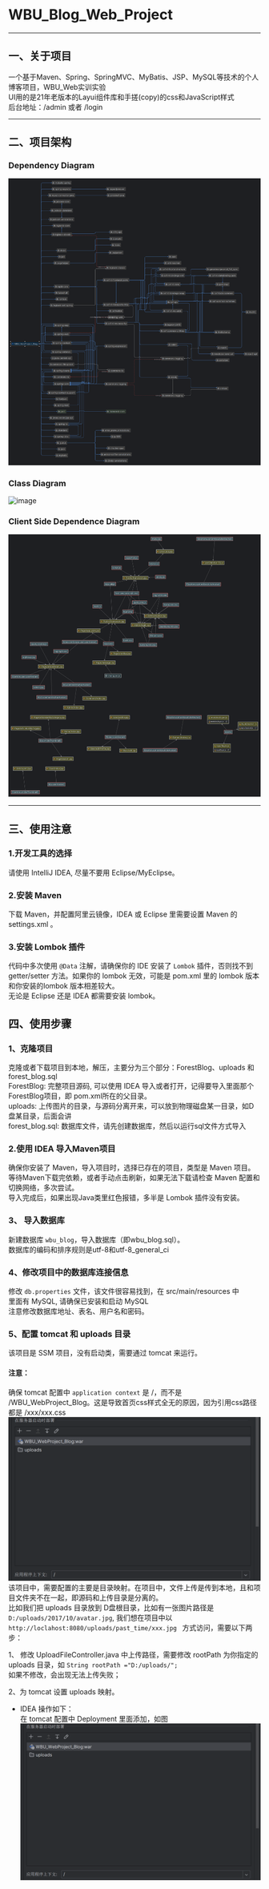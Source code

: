 # WBU_Blog_Web_Project <br/>
- ------------------------------------------------------------
## 一、关于项目 <br/>
 一个基于Maven、Spring、SpringMVC、MyBatis、JSP、MySQL等技术的个人博客项目，WBU_Web实训实验<br/>
 UI用的是21年老版本的Layui组件库和手搓(copy)的css和JavaScript样式<br/>
后台地址：/admin 或者 /login <br/>
- -------------------------------------------------------------
## 二、项目架构 <br/>
### Dependency Diagram<br/>
![image](WBU_WebProject_Blog/PowerPoint/pom.png)<br/>
### Class Diagram<br/>
![image](WBU_WebProject_Blog/PowerPoint/ArticleServiceImpl.png)<br/>
### Client Side Dependence Diagram<br/>
![image](WBU_WebProject_Blog/PowerPoint/src.png)<br/>
- -------------------------------------------------------------
## 三、使用注意 <br/>
### 1.开发工具的选择 <br/>
请使用 IntelliJ IDEA, 尽量不要用 Eclipse/MyEclipse。<br/>

### 2.安装 Maven <br/>
下载 Maven，并配置阿里云镜像，IDEA 或 Eclipse 里需要设置 Maven 的 settings.xml 。<br/>

### 3.安装 Lombok 插件 <br/>
代码中多次使用 `@Data` 注解，请确保你的 IDE 安装了 `Lombok` 插件，否则找不到 getter/setter 方法。如果你的 lombok 无效，可能是 pom.xml 里的 lombok 版本和你安装的lombok 版本相差较大。<br/>
无论是 Eclipse 还是 IDEA 都需要安装 lombok。<br/>


## 四、使用步骤<br/>

### 1、克隆项目  <br/>
克隆或者下载项目到本地，解压，主要分为三个部分：ForestBlog、uploads 和 forest_blog.sql <br/>
ForestBlog: 完整项目源码, 可以使用 IDEA 导入或者打开，记得要导入里面那个 ForestBlog项目，即 pom.xml所在的父目录。  <br/>
uploads: 上传图片的目录，与源码分离开来，可以放到物理磁盘某一目录，如D盘某目录，后面会讲 <br/>
forest_blog.sql: 数据库文件，请先创建数据库，然后以运行sql文件方式导入 <br/>

### 2.使用 IDEA 导入Maven项目 <br/>
确保你安装了 Maven，导入项目时，选择已存在的项目，类型是 Maven 项目。<br/>
等待Maven下载完依赖，或者手动点击刷新，如果无法下载请检查 Maven 配置和切换网络，多次尝试。 <br/>
导入完成后，如果出现Java类里红色报错，多半是 Lombok 插件没有安装。


### 3、 导入数据库   <br/>
新建数据库 `wbu_blog`，导入数据库（即wbu_blog.sql）。 <br/>
数据库的编码和排序规则是utf-8和utf-8_general_ci <br/>

### 4、修改项目中的数据库连接信息   <br/>
修改 `db.properties` 文件，该文件很容易找到，在 src/main/resources 中<br/>
里面有 MySQL, 请确保已安装和启动 MySQL <br/>
注意修改数据库地址、表名、用户名和密码。<br/>

 
### 5、配置 tomcat 和 uploads 目录   <br/>
该项目是 SSM 项目，没有启动类，需要通过 tomcat 来运行。<br/>
#### 注意：<br/>
确保 tomcat 配置中 `application context` 是 /，而不是 /WBU_WebProject_Blog。这是导致首页css样式全无的原因，因为引用css路径都是 /xxx/xxx.css<br/>
![image](WBU_WebProject_Blog/PowerPoint/serverConfiguration.png)<br/>
该项目中，需要配置的主要是目录映射。在项目中，文件上传是传到本地，且和项目文件夹不在一起，即源码和上传目录是分离的。 <br/>
比如我们把 uploads 目录放到 D盘根目录，比如有一张图片路径是 `D:/uploads/2017/10/avatar.jpg`, 我们想在项目中以 `http://loclahost:8080/uploads/past_time/xxx.jpg ` 方式访问，需要以下两步：<br/>

1、 修改 UploadFileController.java 中上传路径，需要修改 rootPath 为你指定的 uploads 目录，如 `String rootPath ="D:/uploads/";` <br/>
如果不修改，会出现无法上传失败；<br/>

2、为 tomcat 设置 uploads 映射。<br/>
-  IDEA 操作如下：<br/>
在 tomcat 配置中 Deployment 里面添加，如图
![image](WBU_WebProject_Blog/PowerPoint/VirtualFileMapping.png)<br/>
